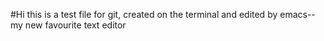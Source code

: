 #Hi this is a test file for git, created on the terminal and edited by emacs--my new favourite text editor 
